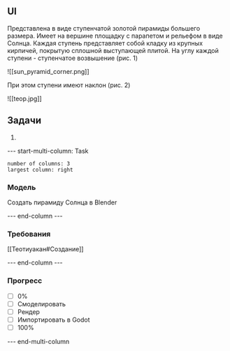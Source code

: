 ## UI
Представлена в виде ступенчатой золотой пирамиды большего размера. Имеет на вершине площадку с парапетом и рельефом в виде Солнца. Каждая ступень представляет собой кладку из крупных кирпичей, покрытую сплошной выступающей плитой. На углу каждой ступени - ступенчатое возвышение (рис. 1)

![[sun_pyramid_corner.png]]

При этом ступени имеют наклон (рис. 2)

![[teop.jpg]]

## Задачи

1. 
--- start-multi-column: Task
```column-settings  
number of columns: 3
largest column: right
```
### Модель
Создать пирамиду Солнца в Blender

--- end-column ---

### Требования
[[Теотиуакан#Создание]]

--- end-column ---

### Прогресс
- [ ] 0%
- [ ] Смоделировать
- [ ] Рендер
- [ ] Импортировать в Godot
- [ ] 100%

--- end-multi-column